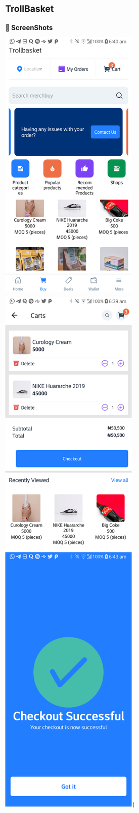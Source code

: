# TrollBasket

## 📸 ScreenShots

<img src="screenshots/trb-1.png" width="400">

<img src="screenshots/trb-2.png" width="400"> <img src="screenshots/trb-3.png" width="400"> |
